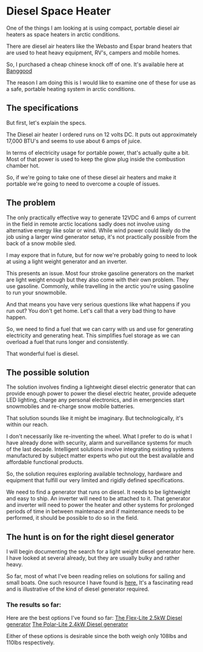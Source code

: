 <!-- TITLE: Diesel Space Heater -->
<!-- SUBTITLE: A quick summary of Diesel Space Heater -->

# Diesel Space Heater
One of the things I am looking at is using compact, portable diesel air heaters as space heaters in arctic conditions.

There are diesel air heaters like the Webasto and Espar brand heaters that are used to heat heavy equipment, RV's, campers and mobile homes.

So, I purchased a cheap chinese knock off of one. It's available here at [Banggood](https://www.banggood.com/24V12V-5kw-Diesel-Air-Parking-Heater-Diesel-Heating-Air-Parking-Heater-with-Digital-Switch-p-1252913.html)

The reason I am doing this is I would like to examine one of these for use as a safe, portable heating system in arctic conditions.

## The specifications
But first, let's explain the specs.

The Diesel air heater I ordered runs on 12 volts DC. It puts out approximately 17,000 BTU's and seems to use about 6 amps of juice.

In terms of electricity usage for portable power, that's actually quite a bit. Most of that power is used to keep the glow plug inside the combustion chamber hot.

So, if we're going to take one of these diesel air heaters and make it portable we're going to need to overcome a couple of issues.

## The problem
The only practically effective way to generate 12VDC and 6 amps of current in the field in remote arctic locations sadly does not involve using alternative energy like solar or wind. While wind power could likely do the job using a larger wind generator setup, it's not practically possible from the back of a snow mobile sled.

I may expore that in future, but for now we're probably going to need to look at using a light weight generator and an inverter.

This presents an issue. Most four stroke gasoline generators on the market are light weight enough but they also come with their own problem. They use gasoline. Commonly, while travelling in the arctic you're using gasoline to run your snowmobile.

And that means you have very serious questions like what happens if you run out? You don't get home. Let's call that a very bad thing to have happen.

So, we need to find a fuel that we can carry with us and use for generating electricity and generating heat. This simplifies fuel storage as we can overload a fuel that runs longer and consistently.

That wonderful fuel is diesel.

## The possible solution
The solution involves finding a lightweight diesel electric generator that can provide enough power to power the diesel electric heater, provide adequete LED lighting, charge any personal electronics, and in emergencies start snowmobiles and re-charge snow mobile batteries.

That solution sounds like it might be imaginary. But technologically, it's within our reach.

I don't necessarily like re-inventing the wheel. What I prefer to do is what I have already done with security, alarm and surveillance systems for much of the last decade. Intelligent solutions involve integrating existing systems manufactured by subject matter experts who put out the best available and affordable functional products.

So, the solution requires exploring available technology, hardware and equipment that fulfill our very limited and rigidly defined specifications.

We need to find a generator that runs on diesel. It needs to be lightweight and easy to ship. An inverter will need to be attached to it. That generator and inverter will need to power the heater and other systems for prolonged periods of time in between maintenace and if maintenance needs to be performed, it should be possible to do so in the field.

## The hunt is on for the right diesel generator
I will begin documenting the search for a light weight diesel generator here. I have looked at several already, but they are usually bulky and rather heavy.

So far, most of what I've been reading relies on solutions for sailing and small boats. One such resource I have found is [here.](http://www.cruisersforum.com/forums/f14/small-1kw-diesel-generator-101684.html) It's a fascinating read and is illustrative of the kind of diesel generator required.

### The results so far:
Here are the best options I've found so far:
[The Flex-Lite 2.5kW Diesel generator](http://www.aet.ca/index.php?section=50)
[The Polar-Lite 2.4kW Diesel generator](http://www.aet.ca/index.php?section=51)

Either of these options is desirable since the both weigh only 108lbs and 110lbs respectively.